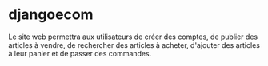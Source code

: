 # djangoecom
Le site web permettra aux utilisateurs de créer des comptes, de publier des articles à vendre, de rechercher des articles à acheter, d'ajouter des articles à leur panier et de passer des commandes.
